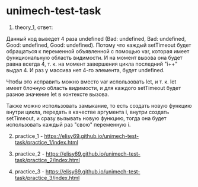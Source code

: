 # unimech-test-task

1. theory_1, ответ:

Данный код выведет 4 раза undefined (Bad: undefined, Bad: undefined, Good: undefined, Good: undefined).
Потому что каждый setTimeout будет обращаться к переменной объявленной с помощью var, которая имеет функциональную область видимости.
И на момент вызова она будет равна всегда 4, т. к. на момент завершения цикла последний "i++" выдал 4.
И раз у массива нет 4-го элемента, будет undefined.

Чтобы это исправить можно вместо var использовать let, и т. к. let имеет блочную область видимости, и
для каждого setTimeout будет разное значение let в контексте вызова.

Также можно использовать замыкание, то есть создать новую функцию внутри цикла, передать в качестве аргумента i, внутри
создать setTimeout, и сразу вызывать новую функцию, тогда она будет использовать каждый раз "свою" переменную i.

2. practice_1 - https://elisy69.github.io/unimech-test-task/practice_1/index.html
   
3. practice_2 - https://elisy69.github.io/unimech-test-task/practice_2/index.html
   
4. practice_3 - https://elisy69.github.io/unimech-test-task/practice_3/index.html
